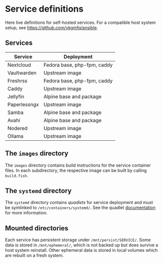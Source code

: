# Service definitions
Here live definitions for self-hosted services.
For a compatible host system setup, see https://github.com/ykgmfq/ansible.

## Services
| Service      | Deployment                  |
|--------------|-----------------------------|
| Nextcloud    | Fedora base, php-fpm, caddy |
| Vaultwarden  | Upstream image              |
| Freshrss     | Fedora base, php-fpm, caddy |
| Caddy        | Upstream image              |
| Jellyfin     | Alpine base and package     |
| Paperlessngx | Upstream image              |
| Samba        | Alpine base and package     |
| Avahi        | Alpine base and package     |
| Nodered      | Upstream image              |
| Ollama       | Upstream image              |

## The `images` directory
The `images` directory contains build instructions for the service container files.
In each subdirectory, the respective image can be built by calling `build.fish`.

## The `systemd` directory
The `systemd` directory contains *quadlets* for service deployment and must be symlinked to `/etc/containers/systemd/`.
See the quadlet [documentation](https://docs.podman.io/en/latest/markdown/podman-systemd.unit.5.html) for more information.

## Mounted directories
Each service has persistent storage under `/mnt/persist/SERVICE/`.
Some data is stored in `/mnt/ephemeral/`, which is not backed up but does survive a host system reinstall.
Other ephemeral data is stored in local volumes which are rebuilt on a fresh system.
